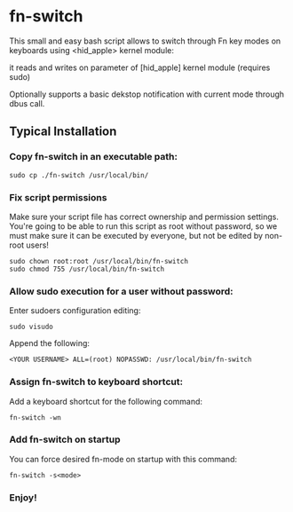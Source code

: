 # fn-switch

This small and easy bash script allows to switch through Fn key modes on keyboards using <hid_apple> kernel module:

it reads and writes on <fnmode> parameter of [hid_apple] kernel module (requires sudo)

Optionally supports a basic dekstop notification with current mode through dbus call.

## Typical Installation

### Copy fn-switch in an executable path:

```
sudo cp ./fn-switch /usr/local/bin/
```

### Fix script permissions

Make sure your script file has correct ownership and permission settings. You're going to be able to run this script as root without password, so we must make sure it can be executed by everyone, but not be edited by non-root users!

```
sudo chown root:root /usr/local/bin/fn-switch
sudo chmod 755 /usr/local/bin/fn-switch
```

### Allow sudo execution for a user without password:
Enter sudoers configuration editing:
``` 
sudo visudo
```
Append the following:
```
<YOUR USERNAME> ALL=(root) NOPASSWD: /usr/local/bin/fn-switch
```

### Assign fn-switch to keyboard shortcut:
Add a keyboard shortcut for the following command:
```
fn-switch -wn
```

### Add fn-switch on startup
You can force desired fn-mode on startup with this command:
```
fn-switch -s<mode>
```

### Enjoy!